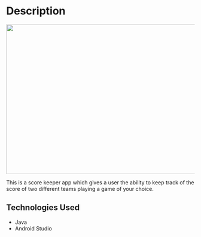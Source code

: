 <h1>Description</h1>
<img width="800" height="400" src="https://media.giphy.com/media/J4Tz0jIjvnIfaQSmpU/giphy.gif" style="max-width:100%;">
<p></p>
This is a score keeper app which gives a user the ability to keep track of the score of two different teams playing a game of your choice.
<p></p>

<h2>Technologies Used</h2>

* Java
* Android Studio

